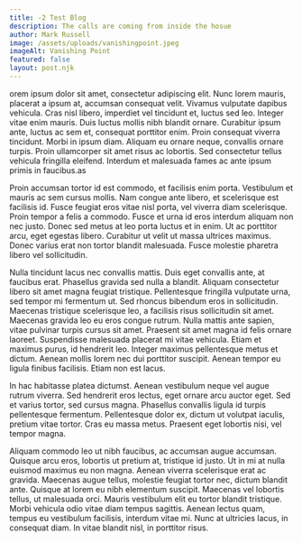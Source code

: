 ```yaml
---
title: -2 Test Blog
description: The calls are coming from inside the hosue
author: Mark Russell
image: /assets/uploads/vanishingpoint.jpeg
imageAlt: Vanishing Point
featured: false
layout: post.njk
---
```

orem ipsum dolor sit amet, consectetur adipiscing elit. Nunc lorem mauris, placerat a ipsum at, accumsan consequat velit. Vivamus vulputate dapibus vehicula. Cras nisl libero, imperdiet vel tincidunt et, luctus sed leo. Integer vitae enim mauris. Duis luctus mollis nibh blandit ornare. Curabitur ipsum ante, luctus ac sem et, consequat porttitor enim. Proin consequat viverra tincidunt. Morbi in ipsum diam. Aliquam eu ornare neque, convallis ornare turpis. Proin ullamcorper sit amet risus ac lobortis. Sed consectetur tellus vehicula fringilla eleifend. Interdum et malesuada fames ac ante ipsum primis in faucibus.as

Proin accumsan tortor id est commodo, et facilisis enim porta. Vestibulum et mauris ac sem cursus mollis. Nam congue ante libero, et scelerisque est facilisis id. Fusce feugiat eros vitae nisl porta, vel viverra diam scelerisque. Proin tempor a felis a commodo. Fusce et urna id eros interdum aliquam non nec justo. Donec sed metus at leo porta luctus et in enim. Ut ac porttitor arcu, eget egestas libero. Curabitur ut velit ut massa ultrices maximus. Donec varius erat non tortor blandit malesuada. Fusce molestie pharetra libero vel sollicitudin.

Nulla tincidunt lacus nec convallis mattis. Duis eget convallis ante, at faucibus erat. Phasellus gravida sed nulla a blandit. Aliquam consectetur libero sit amet magna feugiat tristique. Pellentesque fringilla vulputate urna, sed tempor mi fermentum ut. Sed rhoncus bibendum eros in sollicitudin. Maecenas tristique scelerisque leo, a facilisis risus sollicitudin sit amet. Maecenas gravida leo eu eros congue rutrum. Nulla mattis ante sapien, vitae pulvinar turpis cursus sit amet. Praesent sit amet magna id felis ornare laoreet. Suspendisse malesuada placerat mi vitae vehicula. Etiam et maximus purus, id hendrerit leo. Integer maximus pellentesque metus et dictum. Aenean mollis lorem nec dui porttitor suscipit. Aenean tempor eu ligula finibus facilisis. Etiam non est lacus.

In hac habitasse platea dictumst. Aenean vestibulum neque vel augue rutrum viverra. Sed hendrerit eros lectus, eget ornare arcu auctor eget. Sed et varius tortor, sed cursus magna. Phasellus convallis ligula id turpis pellentesque fermentum. Pellentesque dolor ex, dictum ut volutpat iaculis, pretium vitae tortor. Cras eu massa metus. Praesent eget lobortis nisi, vel tempor magna.

Aliquam commodo leo ut nibh faucibus, ac accumsan augue accumsan. Quisque arcu eros, lobortis ut pretium at, tristique id justo. Ut in mi at nulla euismod maximus eu non magna. Aenean viverra scelerisque erat ac gravida. Maecenas augue tellus, molestie feugiat tortor nec, dictum blandit ante. Quisque at lorem eu nibh elementum suscipit. Maecenas vel lobortis tellus, ut malesuada orci. Mauris vestibulum elit eu tortor blandit tristique. Morbi vehicula odio vitae diam tempus sagittis. Aenean lectus quam, tempus eu vestibulum facilisis, interdum vitae mi. Nunc at ultricies lacus, in consequat diam. In vitae blandit nisl, in porttitor risus.